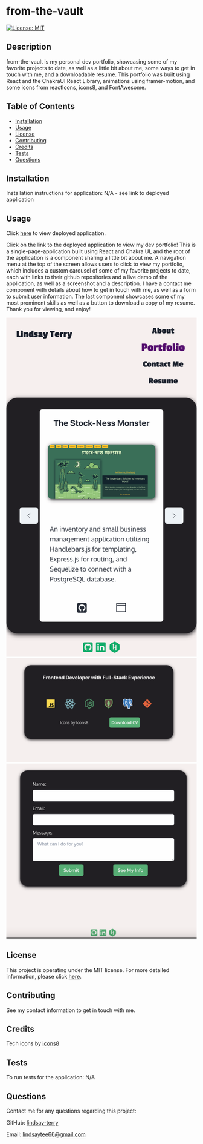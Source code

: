 # from-the-vault
[![License: MIT](https://img.shields.io/badge/License-MIT-yellow.svg)](https://opensource.org/licenses/MIT)

## Description
from-the-vault is my personal dev portfolio, showcasing some of my favorite projects to date, as well as a little bit about me, some ways to get in touch with me, and a downloadable resume.  This portfolio was built using React and the ChakraUI React Library, animations using framer-motion, and some icons from reactIcons, icons8, and FontAwesome.    

## Table of Contents
* [Installation](#installation)
* [Usage](#usage)
* [License](#license)
* [Contributing](#contributing)
* [Credits](#credits)
* [Tests](#tests)
* [Questions](#questions)

## Installation
Installation instructions for application:
N/A - see link to deployed application

## Usage
Click [here]() to view deployed application. 

Click on the link to the deployed application to view my dev portfolio!  This is a single-page-application built using React and Chakra UI, and the root of the application is a component sharing a little bit about me.  A navigation menu at the top of the screen allows users to click to view my portfolio, which includes a custom carousel of some of my favorite projects to date, each with links to their github repositories and a live demo of the application, as well as a screenshot and a description.  I have a contact me component with details about how to get in touch with me, as well as a form to submit user information.  The last component showcases some of my most prominent skills as well as a button to download a copy of my resume.  Thank you for viewing, and enjoy!

![Screenshot of project view](./src/assets/images/portfol.png)
![Screenshot of resume view](./src/assets/images/resume.png)
![Screenshot of contact form](./src/assets/images/form.png) 

## License
This project is operating under the MIT license.  For more detailed information, please click [here](https://opensource.org/license/mit).

## Contributing
See my contact information to get in touch with me.

## Credits
Tech icons by [icons8](https://icons8.com/)

## Tests
To run tests for the application:
N/A

## Questions
Contact me for any questions regarding this project:

GitHub: [lindsay-terry](https://github.com/lindsay-terry)

Email: lindsaytee66@gmail.com
